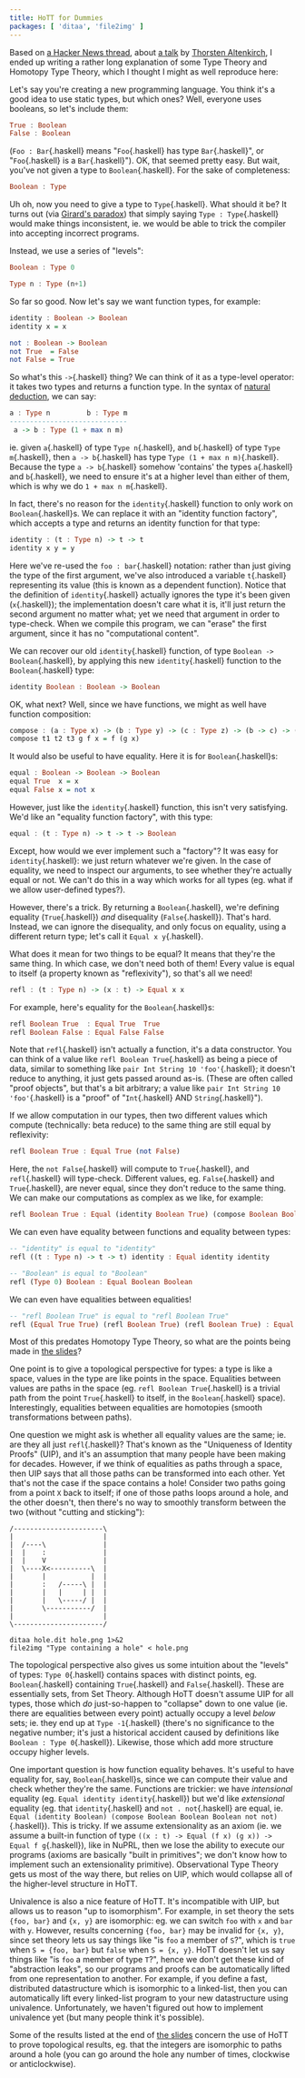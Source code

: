 ```yaml
---
title: HoTT for Dummies
packages: [ 'ditaa', 'file2img' ]
---
```


Based on [a Hacker News thread](https://news.ycombinator.com/item?id=10184324), about [a talk][slides] by [Thorsten Altenkirch](http://www.cs.nott.ac.uk/~txa/), I ended up writing a rather long explanation of some Type Theory and Homotopy Type Theory, which I thought I might as well reproduce here:

Let's say you're creating a new programming language. You think it's a good idea to use static types, but which ones? Well, everyone uses booleans, so let's include them:

```haskell
True : Boolean
False : Boolean
```

(`Foo : Bar`{.haskell} means "`Foo`{.haskell} has type `Bar`{.haskell}", or "`Foo`{.haskell} is a `Bar`{.haskell}"). OK, that seemed pretty easy. But wait, you've not given a type to `Boolean`{.haskell}. For the sake of completeness:

```haskell
Boolean : Type
```

Uh oh, now you need to give a type to `Type`{.haskell}. What should it be? It turns out (via [Girard's paradox](http://mathoverflow.net/questions/18089/what-is-the-manner-of-inconsistency-of-girards-paradox-in-martin-lof-type-theor)) that simply saying `Type : Type`{.haskell} would make things inconsistent, ie. we would be able to trick the compiler into accepting incorrect programs.

Instead, we use a series of "levels":

```haskell
Boolean : Type 0

Type n : Type (n+1)
```

So far so good. Now let's say we want function types, for example:

```haskell
identity : Boolean -> Boolean
identity x = x

not : Boolean -> Boolean
not True  = False
not False = True
```

So what's this `->`{.haskell} thing? We can think of it as a type-level operator: it takes two types and returns a function type. In the syntax of [natural deduction](https://en.wikipedia.org/wiki/Natural_deduction), we can say:

```haskell
a : Type n         b : Type m
-----------------------------
 a -> b : Type (1 + max n m)
```

ie. given `a`{.haskell} of type `Type n`{.haskell}, and `b`{.haskell} of type `Type m`{.haskell}, then `a -> b`{.haskell} has type `Type (1 + max n m)`{.haskell}. Because the type `a -> b`{.haskell} somehow 'contains' the types `a`{.haskell} and `b`{.haskell}, we need to ensure it's at a higher level than either of them, which is why we do `1 + max n m`{.haskell}.

In fact, there's no reason for the `identity`{.haskell} function to only work on `Boolean`{.haskell}s. We can replace it with an "identity function factory", which accepts a type and returns an identity function for that type:

```haskell
identity : (t : Type n) -> t -> t
identity x y = y
```

Here we've re-used the `foo : bar`{.haskell} notation: rather than just giving the type of the first argument, we've also introduced a variable `t`{.haskell} representing its value (this is known as a dependent function). Notice that the definition of `identity`{.haskell} actually ignores the type it's been given (`x`{.haskell}); the implementation doesn't care what it is, it'll just return the second argument no matter what; yet we need that argument in order to type-check. When we compile this program, we can "erase" the first argument, since it has no "computational content".

We can recover our old `identity`{.haskell} function, of type `Boolean -> Boolean`{.haskell}, by applying this new `identity`{.haskell} function to the `Boolean`{.haskell} type:

```haskell
identity Boolean : Boolean -> Boolean
```

OK, what next? Well, since we have functions, we might as well have function composition:

```haskell
compose : (a : Type x) -> (b : Type y) -> (c : Type z) -> (b -> c) -> (a -> b) -> a -> c
compose t1 t2 t3 g f x = f (g x)
```

It would also be useful to have equality. Here it is for `Boolean`{.haskell}s:

```haskell
equal : Boolean -> Boolean -> Boolean
equal True  x = x
equal False x = not x
```

However, just like the `identity`{.haskell} function, this isn't very satisfying. We'd like an "equality function factory", with this type:

```haskell
equal : (t : Type n) -> t -> t -> Boolean
```

Except, how would we ever implement such a "factory"? It was easy for `identity`{.haskell}: we just return whatever we're given. In the case of equality, we need to inspect our arguments, to see whether they're actually equal or not. We can't do this in a way which works for all types (eg. what if we allow user-defined types?).

However, there's a trick. By returning a `Boolean`{.haskell}, we're defining equality (`True`{.haskell}) *and* disequality (`False`{.haskell}). That's hard. Instead, we can ignore the disequality, and only focus on equality, using a different return type; let's call it `Equal x y`{.haskell}.

What does it mean for two things to be equal? It means that they're the same thing. In which case, we don't need both of them! Every value is equal to itself (a property known as "reflexivity"), so that's all we need!

```haskell
refl : (t : Type n) -> (x : t) -> Equal x x
```

For example, here's equality for the `Boolean`{.haskell}s:

```haskell
refl Boolean True  : Equal True  True
refl Boolean False : Equal False False
```

Note that `refl`{.haskell} isn't actually a function, it's a data constructor. You can think of a value like `refl Boolean True`{.haskell} as being a piece of data, similar to something like `pair Int String 10 'foo'`{.haskell}; it doesn't reduce to anything, it just gets passed around as-is. (These are often called "proof objects", but that's a bit arbitrary; a value like `pair Int String 10 'foo'`{.haskell} is a "proof" of "`Int`{.haskell} AND `String`{.haskell}").

If we allow computation in our types, then two different values which compute (technically: beta reduce) to the same thing are still equal by reflexivity:

```haskell
refl Boolean True : Equal True (not False)
```

Here, the `not False`{.haskell} will compute to `True`{.haskell}, and `refl`{.haskell} will type-check. Different values, eg. `False`{.haskell} and `True`{.haskell}, are never equal, since they don't reduce to the same thing. We can make our computations as complex as we like, for example:

```haskell
refl Boolean True : Equal (identity Boolean True) (compose Boolean Boolean Boolean not not True)
```

We can even have equality between functions and equality between types:

```haskell
-- "identity" is equal to "identity"
refl ((t : Type n) -> t -> t) identity : Equal identity identity

-- "Boolean" is equal to "Boolean"
refl (Type 0) Boolean : Equal Boolean Boolean
```

We can even have equalities between equalities!

```haskell
-- "refl Boolean True" is equal to "refl Boolean True"
refl (Equal True True) (refl Boolean True) (refl Boolean True) : Equal (refl Boolean True) (refl Boolean True)
```

Most of this predates Homotopy Type Theory, so what are the points being made in [the slides][slides]?

One point is to give a topological perspective for types: a type is like a space, values in the type are like points in the space. Equalities between values are paths in the space (eg. `refl Boolean True`{.haskell} is a trivial path from the point `True`{.haskell} to itself, in the `Boolean`{.haskell} space). Interestingly, equalities between equalities are homotopies (smooth transformations between paths).

One question we might ask is whether all equality values are the same; ie. are they all just `refl`{.haskell}? That's known as the "Uniqueness of Identity Proofs" (UIP), and it's an assumption that many people have been making for decades. However, if we think of equalities as paths through a space, then UIP says that all those paths can be transformed into each other. Yet that's not the case if the space contains a hole! Consider two paths going from a point `X` back to itself; if one of those paths loops around a hole, and the other doesn't, then there's no way to smoothly transform between the two (without "cutting and sticking"):

```{pipe="cat > hole.dit"}
/----------------------\
|                      |
|  /----\              |
|  |    :              |
|  |    V              |
|  \----X<----------\  |
|       |           |  |
|       :   /-----\ |  |
|       |   |     | |  |
|       |   \-----/ |  |
|       \-----------/  |
|                      |
\----------------------/
```

```{.unwrap pipe="sh | pandoc -t json"}
ditaa hole.dit hole.png 1>&2
file2img "Type containing a hole" < hole.png
```

The topological perspective also gives us some intuition about the "levels" of types: `Type 0`{.haskell} contains spaces with distinct points, eg. `Boolean`{.haskell} containing `True`{.haskell} and `False`{.haskell}. These are essentially sets, from Set Theory. Although HoTT doesn't assume UIP for all types, those which *do* just-so-happen to "collapse" down to one value (ie. there are equalities between every point) actually occupy a level *below* sets; ie. they end up at `Type -1`{.haskell} (there's no significance to the negative number; it's just a historical accident caused by definitions like `Boolean : Type 0`{.haskell}). Likewise, those which add more structure occupy higher levels.

One important question is how function equality behaves. It's useful to have equality for, say, `Boolean`{.haskell}s, since we can compute their value and check whether they're the same. Functions are trickier: we have *intensional* equality (eg. `Equal identity identity`{.haskell}) but we'd like *extensional* equality (eg. that `identity`{.haskell} and `not . not`{.haskell} are equal, ie. `Equal (identity Boolean) (compose Boolean Boolean Boolean not not)`{.haskell}). This is tricky. If we assume extensionality as an axiom (ie. we assume a built-in function of type `((x : t) -> Equal (f x) (g x)) -> Equal f g`{.haskell}), like in NuPRL, then we lose the ability to execute our programs (axioms are basically "built in primitives"; we don't know how to implement such an extensionality primitive). Observational Type Theory gets us most of the way there, but relies on UIP, which would collapse all of the higher-level structure in HoTT.

Univalence is also a nice feature of HoTT. It's incompatible with UIP, but allows us to reason "up to isomorphism". For example, in set theory the sets `{foo, bar}` and `{x, y}` are isomorphic: eg. we can switch `foo` with `x` and `bar` with `y`. However, results concerning `{foo, bar}` may be invalid for `{x, y}`, since set theory lets us say things like "is `foo` a member of `S`?", which is `true` when `S = {foo, bar}` but `false` when `S = {x, y}`. HoTT doesn't let us say things like "is `foo` a member of type `T`?", hence we don't get these kind of "abstraction leaks", so our programs and proofs can be automatically lifted from one representation to another. For example, if you define a fast, distributed datastructure which is isomorphic to a linked-list, then you can automatically lift every linked-list program to your new datastructure using univalence. Unfortunately, we haven't figured out how to implement univalence yet (but many people think it's possible).

Some of the results listed at the end of [the slides][slides] concern the use of HoTT to prove topological results, eg. that the integers are isomorphic to paths around a hole (you can go around the hole any number of times, clockwise or anticlockwise).

[slides]: http://www.cs.nott.ac.uk/~txa/talks/edinburgh-13.pdf
